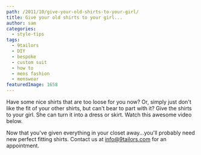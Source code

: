 ```yaml
---
path: /2011/10/give-your-old-shirts-to-your-girl/
title: Give your old shirts to your girl...
author: sam
categories: 
  - style-tips
tags: 
  - 9tailors
  - DIY
  - bespoke
  - custom suit
  - how to
  - mens fashion
  - menswear
featuredImage: 1658
---
```

Have some nice shirts that are too loose for you now? Or, simply just don't like the fit of your other shirts, but can't bear to part with it? Give the shirts to your girl. She can turn it into a dress or skirt. Watch this awesome video below.

Now that you've given everything in your closet away...you'll probably need new perfect fitting shirts. Contact us at [info@9tailors.com](mailto:info@9tailors.com) for an appointment.